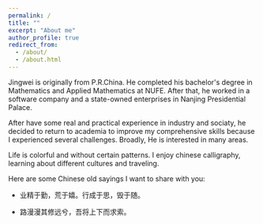 ```yaml
---
permalink: /
title: ""
excerpt: "About me"
author_profile: true
redirect_from: 
  - /about/
  - /about.html
---
```


Jingwei is originally from P.R.China. He completed his bachelor's degree in Mathematics and Applied Mathematics at NUFE. After that, he worked in a software company and a state-owned enterprises in Nanjing Presidential Palace.

After have some real and practical experience in industry and sociaty, he decided to return to academia to improve my comprehensive skills because I experienced several challenges. Broadly, He is interested in many areas. 

Life is colorful and without certain patterns. I enjoy chinese calligraphy, learning about different cultures and traveling.

Here are some Chinese old sayings I want to share with you:

* 业精于勤，荒于嬉。行成于思，毁于随。

* 路漫漫其修远兮，吾将上下而求索。 
